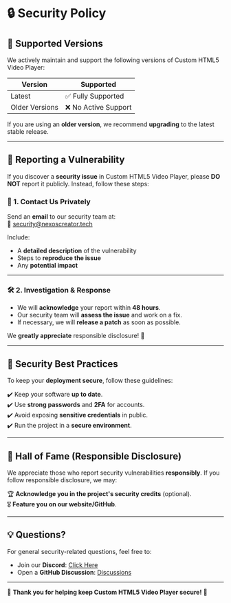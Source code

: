 # 🔒 Security Policy

## 📌 Supported Versions

We actively maintain and support the following versions of Custom HTML5 Video Player:

| Version        | Supported            |
| -------------- | -------------------- |
| Latest         | ✅ Fully Supported   |
| Older Versions | ❌ No Active Support |

If you are using an **older version**, we recommend **upgrading** to the latest stable release.

---

## 🚨 Reporting a Vulnerability

If you discover a **security issue** in Custom HTML5 Video Player, please **DO NOT** report it publicly. Instead, follow these steps:

### 📩 1. Contact Us Privately

Send an **email** to our security team at:  
📧 [security@nexoscreator.tech](mailto:security@nexoscreator.tech)

Include:

- A **detailed description** of the vulnerability
- Steps to **reproduce the issue**
- Any **potential impact**

---

### 🛠 2. Investigation & Response

- We will **acknowledge** your report within **48 hours**.
- Our security team will **assess the issue** and work on a fix.
- If necessary, we will **release a patch** as soon as possible.

We **greatly appreciate** responsible disclosure! 🎉

---

## 🔐 Security Best Practices

To keep your **deployment secure**, follow these guidelines:

✔️ Keep your software **up to date**.  
✔️ Use **strong passwords** and **2FA** for accounts.  
✔️ Avoid exposing **sensitive credentials** in public.  
✔️ Run the project in a **secure environment**.

---

## 📢 Hall of Fame (Responsible Disclosure)

We appreciate those who report security vulnerabilities **responsibly**. If you follow responsible disclosure, we may:

🏆 **Acknowledge you in the project's security credits** (optional).  
🎖️ **Feature you on our website/GitHub**.

---

## 💡 Questions?

For general security-related questions, feel free to:

- Join our **Discord**: [Click Here](https://discord.gg/H7pVc9aUK2)
- Open a **GitHub Discussion**: [Discussions](https://github.com/nexoscreator/html5-custom-video-player/discussions)

---

💖 **Thank you for helping keep Custom HTML5 Video Player secure!** 🚀
